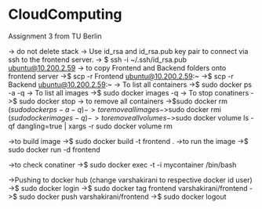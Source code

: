 # CloudComputing
Assignment 3 from TU Berlin

-> do not delete stack
-> Use id_rsa and id_rsa.pub key pair to connect via ssh to the frontend server.
-> $ ssh -i ~/.ssh/id_rsa.pub ubuntu@10.200.2.59
-> to copy Frontend and Backend folders onto frontend server
	->$ scp -r Frontend ubuntu@10.200.2.59:~
	->$ scp -r Backend ubuntu@10.200.2.59:~
-> To list all containers
	->$ sudo docker ps -a -q
-> To list all images
	->$ sudo docker images -q
-> To stop conatiners
	->$ sudo docker stop <CONTAINER ID>
-> to remove all containers
	->$sudo docker rm $(sudo docker ps -a -q)
->to remove all images
	->$sudo docker rmi $(sudo docker images -q)
->to remove all volumes
	->$sudo docker volume ls -qf dangling=true | xargs -r sudo docker volume rm

->to build image
	->$ sudo docker build -t frontend .
->to run the image
	->$ sudo docker run -d frontend

->to check conatiner 
	->$ sudo docker exec -t -i mycontainer /bin/bash

->Pushing to docker hub (change varshakirani to respective docker id user)
	->$ sudo docker login
	->$ sudo docker tag frontend varshakirani/frontend
	->$ sudo docker push varshakirani/frontend
	->$ sudo docker logout
	



